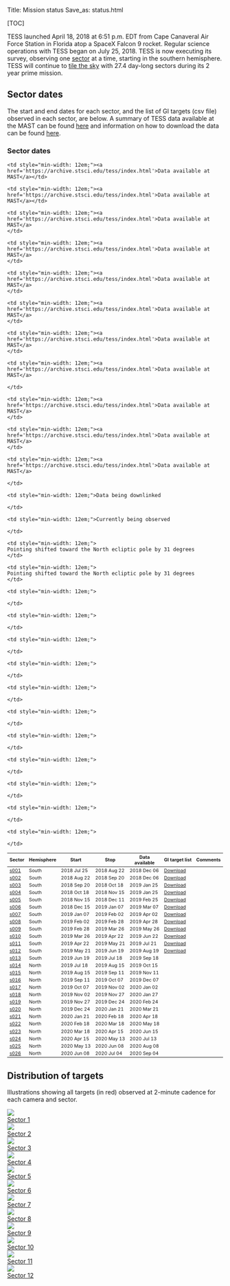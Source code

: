 Title: Mission status
Save_as: status.html

[TOC]

<!-- <img class="img-responsive" style="max-width:67%;" src="images/giprogram/timeline.jpg" alt="TESS CSC timeline"> -->

TESS launched April 18, 2018 at 6:51 p.m. EDT from Cape Canaveral Air
Force Station in Florida atop a SpaceX Falcon 9 rocket. Regular
science operations with TESS began on July 25, 2018. TESS is now executing its survey, observing one [sector](https://heasarc.gsfc.nasa.gov/docs/tess/operations.html#field-of-view) at a time, starting in the southern hemisphere. TESS will continue to [tile the sky](https://heasarc.gsfc.nasa.gov/docs/tess/operations.html#observing-strategy) with 27.4 day-long sectors during its 2 year prime mission. 

<!-- 

<br/>
<img class="img-responsive" style="max-width:67%;" src="images/tess-launch.jpg">TESS launched successfully on April 18, 2018. TESS will begin collecting science data after a 60 day commissioning period.
*Image Credit: NASA/Kim Shiflett*
<br/>

<br/>
<img class="img-responsive" style="max-width:67%;" src="images/tess-launch-separation.jpg">A camera mounted on the Falcon 9 second stage shows the TESS spacecraft separating from the vehicle. At 7:53 p.m., the twin solar arrays that will power the spacecraft successfully deployed.
*Image Credit: NASA TV*
<br/> -->




<!-- The dates in the table below are from our nominal plan. -->

<!-- <br/> -->
<!-- <img class="img-responsive" style="max-width:67%;" src="images/mission/tess_observingsectorschematic_Winnpresentation.png">
<br/> -->
## Sector dates
The start and end dates for each sector, and the list of GI targets (csv
file) observed in each sector, are below. A summary of TESS data available at the MAST
can be found
[here](https://outerspace.stsci.edu/display/TESS/TESS+Holdings+Available+by+MAST+Service)
and information on how to download the data can be found [here](data-access.html).

<div class="panel panel-primary">
  <div class="panel-heading">
    <h3 class="panel-title">Sector dates</h3>
  </div>
  <div class="panel-body">

  <table class="table table-striped table-hover" style="font-size: 0.77em;">
  <thead>
    <tr>
      <th style="vertical-align: middle;">Sector</th>
      <th style="vertical-align: middle;">Hemisphere</th>
      <th style="vertical-align: middle;">Start</th>
      <th style="vertical-align: middle;">Stop</th>
      <th style="vertical-align: middle;">Data<br>available</th>
      <th style="vertical-align: middle;">GI target list</th>
      <!-- <th style="vertical-align: middle;" class="text-center">Release<br>notes</th> -->
      <th style="vertical-align: middle;">Comments</th>
    </tr>
  </thead>

  <tr>
    <td><a href="#s001">s001</a></td>
    <td>South</td>
    <td>2018&nbsp;Jul&nbsp;25</td>
    <td>2018&nbsp;Aug&nbsp;22</td>
    <td>2018 Dec 06</td>
    <td><a href='data/target_lists/sector001_targets_lists/GI_S001.csv'>Download</a></td>

    <td style="min-width: 12em;"><a href='https://archive.stsci.edu/tess/index.html'>Data available at MAST</a></td>
  </tr>


  <tr>
    <td><a href="#s002">s002</a></td>
    <td>South</td>
    <td>2018&nbsp;Aug&nbsp;22</td>
    <td>2018&nbsp;Sep&nbsp;20</td>
    <td>2018 Dec 06</td>
    <td><a href='data/target_lists/sector002_targets_lists/GI_S002.csv'>Download</a></td>

    <td style="min-width: 12em;"><a href='https://archive.stsci.edu/tess/index.html'>Data available at MAST</a></td>
  </tr>


  <tr>
    <td><a href="#s003">s003</a></td>
    <td>South</td>
    <td>2018&nbsp;Sep&nbsp;20</td>
    <td>2018&nbsp;Oct&nbsp;18</td>
    <td>2019 Jan 25</td>
    <td><a href='data/target_lists/sector003_targets_lists/GI_S003.csv'>Download</a></td>

    <td style="min-width: 12em;"><a href='https://archive.stsci.edu/tess/index.html'>Data available at MAST</a>
    </td>
  </tr>


  <tr>
    <td><a href="#s004">s004</a></td>
    <td>South</td>
    <td>2018&nbsp;Oct&nbsp;18</td>
    <td>2018&nbsp;Nov&nbsp;15</td>
    <td>2019 Jan 25</td>
    <td><a href='data/target_lists/sector004_targets_lists/GI_S004.csv'>Download</a></td>

    <td style="min-width: 12em;"><a href='https://archive.stsci.edu/tess/index.html'>Data available at MAST</a>
    </td>
  </tr>


  <tr>
    <td><a href="#s005">s005</a></td>
    <td>South</td>
    <td>2018&nbsp;Nov&nbsp;15</td>
    <td>2018&nbsp;Dec&nbsp;11</td>
    <td>2019 Feb 25</td>
    <td><a href='data/target_lists/sector005_targets_lists/GI_S005.csv'>Download</a></td>

    <td style="min-width: 12em;"><a href='https://archive.stsci.edu/tess/index.html'>Data available at MAST</a>
    </td>
  </tr>


  <tr>
    <td><a href="#s006">s006</a></td>
    <td>South</td>
    <td>2018&nbsp;Dec&nbsp;15</td>
    <td>2019&nbsp;Jan&nbsp;07</td>
    <td>2019 Mar 07</td>
    <td><a href='data/target_lists/sector006_targets_lists/GI_S006.csv'>Download</a></td>

    <td style="min-width: 12em;"><a href='https://archive.stsci.edu/tess/index.html'>Data available at MAST</a>
    </td>
  </tr>


  <tr>
    <td><a href="#s007">s007</a></td>
    <td>South</td>
    <td>2019&nbsp;Jan&nbsp;07</td>
    <td>2019&nbsp;Feb&nbsp;02</td>
    <td>2019 Apr 02</td>
    <td><a href='data/target_lists/sector007_targets_lists/GI_S007.csv'>Download</a></td>

    <td style="min-width: 12em;"><a href='https://archive.stsci.edu/tess/index.html'>Data available at MAST</a>
    </td>
  </tr>


  <tr>
    <td><a href="#s008">s008</a></td>
    <td>South</td>
    <td>2019&nbsp;Feb&nbsp;02</td>
    <td>2019&nbsp;Feb&nbsp;28</td>
    <td>2019 Apr 28</td>
    <td><a href='data/target_lists/sector008_targets_lists/GI_S008.csv'>Download</a></td>

    <td style="min-width: 12em;"><a href='https://archive.stsci.edu/tess/index.html'>Data available at MAST</a>

    </td>
  </tr>


  <tr>
    <td><a href="#s009">s009</a></td>
    <td>South</td>
    <td>2019&nbsp;Feb&nbsp;28</td>
    <td>2019&nbsp;Mar&nbsp;26</td>
    <td>2019 May 26</td>
    <td><a href='data/target_lists/sector009_targets_lists/GI_S009.csv'>Download</a></td>

    <td style="min-width: 12em;"><a href='https://archive.stsci.edu/tess/index.html'>Data available at MAST</a>
    </td>
  </tr>


  <tr>
    <td><a href="#s010">s010</a></td>
    <td>South</td>
    <td>2019&nbsp;Mar&nbsp;26</td>
    <td>2019&nbsp;Apr&nbsp;22</td>
    <td>2019 Jun 22</td>
    <td><a href='data/target_lists/sector010_targets_lists/GI_S010.csv'>Download</a></td>

    <td style="min-width: 12em;"><a href='https://archive.stsci.edu/tess/index.html'>Data available at MAST</a>
    </td>
  </tr>


  <tr>
    <td><a href="#s011">s011</a></td>
    <td>South</td>
    <td>2019&nbsp;Apr&nbsp;22</td>
    <td>2019&nbsp;May&nbsp;21</td>
    <td>2019 Jul 21</td>
    <td><a href='data/target_lists/sector011_targets_lists/GI_S011.csv'>Download</a></td>

    <td style="min-width: 12em;"><a href='https://archive.stsci.edu/tess/index.html'>Data available at MAST</a>

    </td>
  </tr>


  <tr>
    <td><a href="#s012">s012</a></td>
    <td>South</td>
    <td>2019&nbsp;May&nbsp;21</td>
    <td>2019&nbsp;Jun&nbsp;19</td>
    <td>2019 Aug 19</td>
    <td><a href='data/target_lists/sector012_targets_lists/GI_S012.csv'>Download</a></td>

    <td style="min-width: 12em;">Data being downlinked

    </td>
  </tr>


  <tr>
    <td><a href="#s013">s013</a></td>
    <td>South</td>
    <td>2019&nbsp;Jun&nbsp;19</td>
    <td>2019&nbsp;Jul&nbsp;18</td>
    <td>2019 Sep 18</td>
    <td></td>

    <td style="min-width: 12em;">Currently being observed

    </td>
  </tr>

  <tr>
    <td><a href="#s014">s014</a></td>
    <td>North</td>
    <td>2019&nbsp;Jul&nbsp;18</td>
    <td>2019&nbsp;Aug&nbsp;15</td>
    <td>2019 Oct 15</td>
    <td></td>

    <td style="min-width: 12em;">
    Pointing shifted toward the North ecliptic pole by 31 degrees 
    </td>
  </tr>


  <tr>
    <td><a href="#s015">s015</a></td>
    <td>North</td>
    <td>2019&nbsp;Aug&nbsp;15</td>
    <td>2019&nbsp;Sep&nbsp;11</td>
    <td>2019 Nov 11</td>
    <td></td>

    <td style="min-width: 12em;">
    Pointing shifted toward the North ecliptic pole by 31 degrees 
    </td>
  </tr>

  <tr>
    <td><a href="#s016">s016</a></td>
    <td>North</td>
    <td>2019&nbsp;Sep&nbsp;11</td>
    <td>2019&nbsp;Oct&nbsp;07</td>
    <td>2019 Dec 07</td>
    <td></td>

    <td style="min-width: 12em;">

    </td>
  </tr>


  <tr>
    <td><a href="#s017">s017</a></td>
    <td>North</td>
    <td>2019&nbsp;Oct&nbsp;07</td>
    <td>2019&nbsp;Nov&nbsp;02</td>
    <td>2020 Jan 02</td>
    <td></td>

    <td style="min-width: 12em;">

    </td>
  </tr>

  <tr>
    <td><a href="#s018">s018</a></td>
    <td>North</td>
    <td>2019&nbsp;Nov&nbsp;02</td>
    <td>2019&nbsp;Nov&nbsp;27</td>
    <td>2020 Jan 27</td>
    <td></td>

    <td style="min-width: 12em;">

    </td>
  </tr>


  <tr>
    <td><a href="#s019">s019</a></td>
    <td>North</td>
    <td>2019&nbsp;Nov&nbsp;27</td>
    <td>2019&nbsp;Dec&nbsp;24</td>
    <td>2020 Feb 24</td>
    <td></td>

    <td style="min-width: 12em;">

    </td>
  </tr>

  <tr>
    <td><a href="#s020">s020</a></td>
    <td>North</td>
    <td>2019&nbsp;Dec&nbsp;24</td>
    <td>2020&nbsp;Jan&nbsp;21</td>
    <td>2020 Mar 21</td>
    <td></td>

    <td style="min-width: 12em;">

    </td>
  </tr>

  <tr>
    <td><a href="#s021">s021</a></td>
    <td>North</td>
    <td>2020&nbsp;Jan&nbsp;21</td>
    <td>2020&nbsp;Feb&nbsp;18</td>
    <td>2020 Apr 18</td>
    <td></td>

    <td style="min-width: 12em;">

    </td>
  </tr>

  <tr>
    <td><a href="#s022">s022</a></td>
    <td>North</td>
    <td>2020&nbsp;Feb&nbsp;18</td>
    <td>2020&nbsp;Mar&nbsp;18</td>
    <td>2020 May 18</td>
    <td></td>

    <td style="min-width: 12em;">

    </td>
  </tr>

  <tr>
    <td><a href="#s023">s023</a></td>
    <td>North</td>
    <td>2020&nbsp;Mar&nbsp;18</td>
    <td>2020&nbsp;Apr&nbsp;15</td>
    <td>2020 Jun 15</td>
    <td></td>

    <td style="min-width: 12em;">

    </td>
  </tr>

  <tr>
    <td><a href="#s024">s024</a></td>
    <td>North</td>
    <td>2020&nbsp;Apr&nbsp;15</td>
    <td>2020&nbsp;May&nbsp;13</td>
    <td>2020 Jul 13</td>
    <td></td>

    <td style="min-width: 12em;">

    </td>
  </tr>

  <tr>
    <td><a href="#s025">s025</a></td>
    <td>North</td>
    <td>2020&nbsp;May&nbsp;13</td>
    <td>2020&nbsp;Jun&nbsp;08</td>
    <td>2020 Aug 08</td>
    <td></td>

    <td style="min-width: 12em;">

    </td>
  </tr>

  <tr>
    <td><a href="#s026">s026</a></td>
    <td>North</td>
    <td>2020&nbsp;Jun&nbsp;08</td>
    <td>2020&nbsp;Jul&nbsp;04</td>
    <td>2020 Sep 04</td>
    <td></td>

    <td style="min-width: 12em;">

    </td>
  </tr>
  </table>
</div>
</div>



## Distribution of targets 
Illustrations showing all targets (in red) observed at 2-minute
cadence for each camera and sector.

<div class="row">
    <div class="col-md-6 text-center">
      <a href="images/sector-plots/sector-plots.001.jpeg">
        <img id="s001" src="images/sector-plots/sector-plots.001.jpeg" class="img-responsive"><br>
        Sector 1
      </a>
    </div>
    <div class="col-md-6 text-center">
      <a href="images/sector-plots/sector-plots.002.jpeg">
        <img id="s002" src="images/sector-plots/sector-plots.002.jpeg" class="img-responsive"><br>
        Sector 2
      </a>
    </div>
</div>
<div class="row">
    <div class="col-md-6 text-center">
      <a href="images/sector-plots/sector-plots.003.jpeg">
        <img id="s003" src="images/sector-plots/sector-plots.003.jpeg" class="img-responsive"><br>
        Sector 3
      </a>
    </div>
    <div class="col-md-6 text-center">
      <a href="images/sector-plots/sector-plots.004.jpeg">
        <img id="s004" src="images/sector-plots/sector-plots.004.jpeg" class="img-responsive"><br>
        Sector 4
      </a>
    </div>
</div>
<div class="row">
    <div class="col-md-6 text-center">
      <a href="images/sector-plots/sector-plots.005.jpeg">
        <img id="s005" src="images/sector-plots/sector-plots.005.jpeg" class="img-responsive"><br>
        Sector 5
      </a>
    </div>
    <div class="col-md-6 text-center">
      <a href="images/sector-plots/sector-plots.006.jpeg">
        <img id="s005" src="images/sector-plots/sector-plots.006.jpeg" class="img-responsive"><br>
        Sector 6
      </a>
    </div>
</div>
<div class="row">
    <div class="col-md-6 text-center">
      <a href="images/sector-plots/sector-plots.007.jpeg">
        <img id="s007" src="images/sector-plots/sector-plots.007.jpeg" class="img-responsive"><br>
        Sector 7
      </a>
    </div>
    <div class="col-md-6 text-center">
      <a href="images/sector-plots/sector-plots.008.jpeg">
        <img id="s008" src="images/sector-plots/sector-plots.008.jpeg" class="img-responsive"><br>
        Sector 8
      </a>
    </div>
</div>
<div class="row">
    <div class="col-md-6 text-center">
      <a href="images/sector-plots/sector-plots.009.jpeg">
        <img id="s009" src="images/sector-plots/sector-plots.009.jpeg" class="img-responsive"><br>
        Sector 9
      </a>
    </div>
    <div class="col-md-6 text-center">
      <a href="images/sector-plots/sector-plots.010.jpeg">
        <img id="s010" src="images/sector-plots/sector-plots.010.jpeg" class="img-responsive"><br>
        Sector 10
      </a>
    </div>
</div>
<div class="row">
    <div class="col-md-6 text-center">
      <a href="images/sector-plots/sector-plots.011.jpeg">
        <img id="s011" src="images/sector-plots/sector-plots.011.jpeg" class="img-responsive"><br>
        Sector 11
      </a>
    </div>
    <div class="col-md-6 text-center">
      <a href="images/sector-plots/sector-plots.012.jpeg">
        <img id="s012" src="images/sector-plots/sector-plots.012.jpeg" class="img-responsive"><br>
        Sector 12
      </a>
    </div>
</div>


